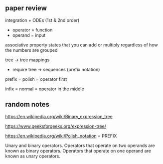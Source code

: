 ## paper review

integration + ODEs (1st & 2nd order)

- operator = function
- operand = input

associative property states that you can add or multiply regardless of how the numbers are grouped

tree -> tree mappings
- require tree -> sequences (prefix notation)

prefix = polish = operator first

infix = normal = operator in the middle

## random notes

https://en.wikipedia.org/wiki/Binary_expression_tree

https://www.geeksforgeeks.org/expression-tree/

https://en.wikipedia.org/wiki/Polish_notation = PREFIX

Unary and binary operators. Operators that operate on two operands are known as binary operators. Operators that operate on one operand are known as unary operators.
